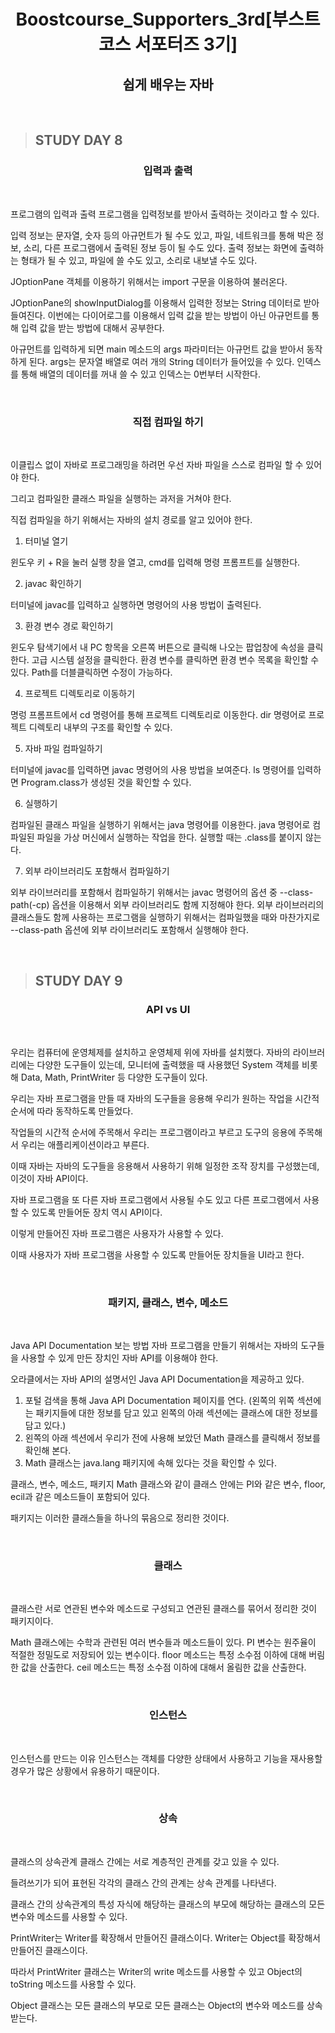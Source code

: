 <h1 align = "center">Boostcourse_Supporters_3rd[부스트코스 서포터즈 3기]</h1>
<h2 align = "center">쉽게 배우는 자바</h2>
<br>

>## STUDY DAY 8
<h3 align = "center">입력과 출력</h3>
<br>

프로그램의 입력과 출력
프로그램을 입력정보를 받아서 출력하는 것이라고 할 수 있다.

입력 정보는 문자열, 숫자 등의 아규먼트가 될 수도 있고, 파일, 네트워크를 통해 박은 정보, 소리, 다른 프로그램에서 출력된 정보 등이 될 수도 있다.
출력 정보는 화면에 출력하는 형태가 될 수 있고, 파일에 쓸 수도 있고, 소리로 내보낼 수도 있다.

JOptionPane 객체를 이용하기 위해서는 import 구문을 이용하여 불러온다.

JOptionPane의 showInputDialog를 이용해서 입력한 정보는 String 데이터로 받아들여진다.
이번에는 다이어로그를 이용해서 입력 값을 받는 방법이 아닌 아규먼트를 통해 입력 값을 받는 방법에 대해서 공부한다.

아규먼트를 입력하게 되면 main 메소드의 args 파라미터는 아규먼트 값을 받아서 동작하게 된다.
args는 문자열 배열로 여러 개의 String 데이터가 들어있을 수 있다.
인덱스를 통해 배열의 데이터를 꺼내 쓸 수 있고 인덱스는 0번부터 시작한다.

<br>

<h3 align = "center">직접 컴파일 하기</h3>
<br>

이클립스 없이 자바로 프로그래밍을 하려먼 우선 자바 파일을 스스로 컴파일 할 수 있어야 한다.

그리고 컴파일한 클래스 파일을 실행하는 과저을 거쳐야 한다.

직접 컴파일을 하기 위해서는 자바의 설치 경로를 알고 있어야 한다.

1. 터미널 열기

윈도우 키 + R을 눌러 실행 창을 열고, cmd를 입력해 명령 프롬프트를 실행한다.

2. javac 확인하기

터미널에 javac를 입력하고 실행하면 명령어의 사용 방법이 출력된다.

3. 환경 변수 경로 확인하기

윈도우 탐색기에서 내 PC 항목을 오른쪽 버튼으로 클릭해 나오는 팝업창에 속성을 클릭한다.
고급 시스템 설정을 클릭한다.
환경 변수를 클릭하면 환경 변수 목록을 확인할 수 있다.
Path를 더블클릭하면 수정이 가능하다.

4. 프로젝트 디렉토리로 이동하기

명렁 프롬프트에서 cd 명령어를 통해 프로젝트 디렉토리로 이동한다.
dir 명령어로 프로젝트 디렉토리 내부의 구조를 확인할 수 있다.

5. 자바 파일 컴파일하기

터미널에 javac를 입력하면 javac 명령어의 사용 방법을 보여준다.
ls 명령어를 입력하면 Program.class가 생성된 것을 확인할 수 있다.

6. 실행하기

컴파일된 클래스 파일을 실행하기 위해서는 java 명령어를 이용한다.
java 명령어로 컴파일된 파일을 가상 머신에서 실행하는 작업을 한다.
실행할 때는 .class를 붙이지 않는다.

7. 외부 라이브러리도 포함해서 컴파일하기

외부 라이브러리를 포함해서 컴파일하기 위해서는 javac 명령어의 옵션 중 --class-path(-cp) 옵션을 이용해서 외부 라이브러리도 함께 지정해야 한다.
외부 라이브러리의 클래스들도 함께 사용하는 프로그램을 실행하기 위해서는 컴파일했을 때와 마찬가지로 --class-path 옵션에 외부 라이브러리도 포함해서 실행해야 한다.

<br>

>## STUDY DAY 9
<h3 align = "center">API vs UI</h3>
<br>

우리는 컴퓨터에 운영체제를 설치하고 운영체제 위에 자바를 설치했다.
자바의 라이브러리에는 다양한 도구들이 있는데, 모니터에 출력했을 때 사용했던 System 객체를 비롯해 Data, Math, PrintWriter 등 다양한 도구들이 있다.

우리는 자바 프로그램을 만들 때 자바의 도구들을 응용해 우리가 원하는 작업을 시간적 순서에 따라 동작하도록 만들었다.

작업들의 시간적 순서에 주목해서 우리는 프로그램이라고 부르고 도구의 응용에 주목해서 우리는 애플리케이션이라고 부른다.

이때 자바는 자바의 도구들을 응용해서 사용하기 위해 일정한 조작 장치를 구성했는데, 이것이 자바 API이다.

자바 프로그램을 또 다른 자바 프로그램에서 사용될 수도 있고 다른 프로그램에서 사용할 수 있도록 만들어둔 장치 역시 API이다.

이렇게 만들어진 자바 프로그램은 사용자가 사용할 수 있다.

이때 사용자가 자바 프로그램을 사용할 수 있도록 만들어둔 장치들을 UI라고 한다.

<br>

<h3 align = "center">패키지, 클래스, 변수, 메소드</h3>
<br>

Java API Documentation 보는 방법
자바 프로그램을 만들기 위해서는 자바의 도구들을 사용할 수 있게 만든 장치인 자바 API를 이용해야 한다.

오라클에서는 자바 API의 설명서인 Java API Documentation을 제공하고 있다.

1. 포털 검색을 통해 Java API Documentation 페이지를 연다.
(왼쪽의 위쪽 섹션에는 패키지들에 대한 정보를 담고 있고 왼쪽의 아래 섹션에는 클래스에 대한 정보를 담고 있다.)
2. 왼쪽의 아래 섹션에서 우리가 전에 사용해 보았던 Math 클래스를 클릭해서 정보를 확인해 본다.
3. Math 클래스는 java.lang 패키지에 속해 있다는 것을 확인할 수 있다.

클래스, 변수, 메소드, 패키지
Math 클래스와 같이 클래스 안에는 PI와 같은 변수, floor, ecil과 같은 메소드들이 포함되어 있다.

패키지는 이러한 클래스들을 하나의 묶음으로 정리한 것이다.

<br>

<h3 align = "center">클래스</h3>
<br>

클래스란 서로 연관된 변수와 메소드로 구성되고 연관된 클래스를 묶어서 정리한 것이 패키지이다.

Math 클래스에는 수학과 관련된 여러 변수들과 메소드들이 있다.
PI 변수는 원주율이 적절한 정밀도로 저장되어 있는 변수이다.
floor 메소드는 특정 소수점 이하에 대해 버림한 값을 산출한다.
ceil 메소드는 특정 소수점 이하에 대해서 올림한 값을 산출한다.

<br>

<h3 align = "center">인스턴스</h3>
<br>

인스턴스를 만드는 이유
인스턴스는 객체를 다양한 상태에서 사용하고 기능을 재사용할 경우가 많은 상황에서 유용하기 때문이다.

<br>

<h3 align = "center">상속</h3>
<br>

클래스의 상속관계
클래스 간에는 서로 계층적인 관계를 갖고 있을 수 있다.

들려쓰기가 되어 표현된 각각의 클래스 간의 관계는 상속 관계를 나타낸다.

클래스 간의 상속관계의 특성
자식에 해당하는 클래스의 부모에 해당하는 클래스의 모든 변수와 메소드를 사용할 수 있다.

PrintWriter는 Writer를 확장해서 만들어진 클래스이다.
Writer는 Object를 확장해서 만들어진 클래스이다.

따라서 PrintWriter 클래스는 Writer의 write 메소드를 사용할 수 있고 Object의 toString 메소드를 사용할 수 있다.

Object 클래스는 모든 클래스의 부모로 모든 클래스는 Object의 변수와 메소드를 상속받는다.

<br>
